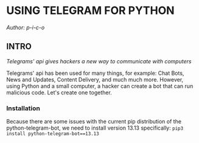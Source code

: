 # USING TELEGRAM FOR PYTHON
_Author: p-i-c-o_

## INTRO
_Telegrams' api gives hackers a new way to communicate with computers_

Telegrams' api has been used for many things, for example: Chat Bots, News and Updates, Content Delivery, and much much more. However, using Python and a small computer, a hacker can create a bot that can run malicious code.
Let's create one together.

### Installation
Because there are some issues with the current pip distribution of the python-telegram-bot, we need to install version 13.13 specifically:
`pip3 install python-telegram-bot==13.13`
